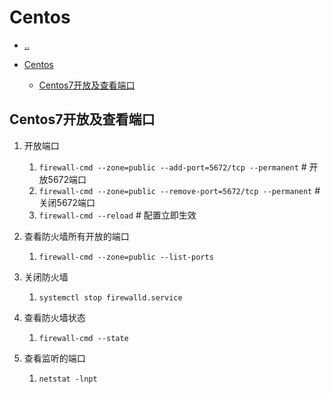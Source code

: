 # Centos

- [..](linux-catalog.md)

- [Centos](#centos)
  - [Centos7开放及查看端口](#centos7开放及查看端口)


## Centos7开放及查看端口

1. 开放端口
   1. `firewall-cmd --zone=public --add-port=5672/tcp --permanent`   # 开放5672端口
   2. `firewall-cmd --zone=public --remove-port=5672/tcp --permanent`  #关闭5672端口
   3. `firewall-cmd --reload`   # 配置立即生效

2. 查看防火墙所有开放的端口
   1. `firewall-cmd --zone=public --list-ports`

3. 关闭防火墙
   1. `systemctl stop firewalld.service`

4. 查看防火墙状态
   1. `firewall-cmd --state`

5. 查看监听的端口
    1. `netstat -lnpt`
